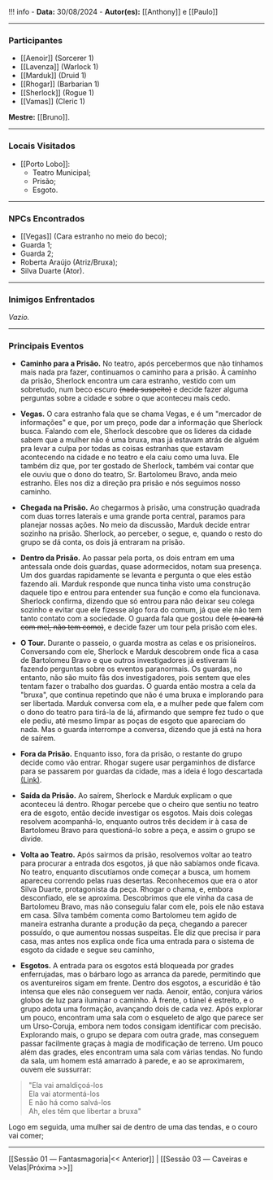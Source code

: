 !!! info
	- **Data:** 30/08/2024
	- **Autor(es):** [[Anthony]] e [[Paulo]]

---

### Participantes

- [[Aenoir]] (Sorcerer 1)
- [[Lavenza]] (Warlock 1)
- [[Marduk]] (Druid 1)
- [[Rhogar]] (Barbarian 1)
- [[Sherlock]] (Rogue 1)
- [[Vamas]] (Cleric 1)

**Mestre:** [[Bruno]].

---  

### Locais Visitados

- [[Porto Lobo]]:
	- Teatro Municipal;
	- Prisão;
	- Esgoto.

---  

### NPCs Encontrados

- [[Vegas]] (Cara estranho no meio do beco);
- Guarda 1;
- Guarda 2;
- Roberta Araújo (Atriz/Bruxa);
- Silva Duarte (Ator).

---

### Inimigos Enfrentados

*Vazio.*

---  

### Principais Eventos

- **Caminho para a Prisão.** No teatro, após percebermos que não tínhamos mais nada pra fazer, continuamos o caminho para a prisão. À caminho da prisão, Sherlock encontra um cara estranho, vestido com um sobretudo, num beco escuro ~~(nada suspeito)~~ e decide fazer alguma perguntas sobre a cidade e sobre o que aconteceu mais cedo.

- **Vegas.** O cara estranho fala que se chama Vegas, e é um "mercador de informações" e que, por um preço, pode dar a informação que Sherlock busca. Falando com ele, Sherlock descobre que os lideres da cidade sabem que a mulher não é uma bruxa, mas já estavam atrás de alguém pra levar a culpa por todas as coisas estranhas que estavam acontecendo na cidade e no teatro e ela caiu como uma luva. Ele também diz que, por ter gostado de Sherlock, também vai contar que ele ouviu que o dono do teatro, Sr. Bartolomeu Bravo, anda meio estranho. Eles nos diz a direção pra prisão e nós seguimos nosso caminho.

- **Chegada na Prisão.** Ao chegarmos à prisão, uma construção quadrada com duas torres laterais e uma grande porta central, paramos para planejar nossas ações. No meio da discussão, Marduk decide entrar sozinho na prisão. Sherlock, ao perceber, o segue, e, quando o resto do grupo se dá conta, os dois já entraram na prisão.

- **Dentro da Prisão.** Ao passar pela porta, os dois entram em uma antessala onde dois guardas, quase adormecidos, notam sua presença. Um dos guardas rapidamente se levanta e pergunta o que eles estão fazendo ali. Marduk responde que nunca tinha visto uma construção daquele tipo e entrou para entender sua função e como ela funcionava. Sherlock confirma, dizendo que só entrou para não deixar seu colega sozinho e evitar que ele fizesse algo fora do comum, já que ele não tem tanto contato com a sociedade. O guarda fala que gostou dele ~~(o cara tá com mel, não tem como)~~, e decide fazer um tour pela prisão com eles.

- **O Tour.** Durante o passeio, o guarda mostra as celas e os prisioneiros. Conversando com ele, Sherlock e Marduk descobrem onde fica a casa de Bartolomeu Bravo e que outros investigadores já estiveram lá fazendo perguntas sobre os eventos paranormais. Os guardas, no entanto, não são muito fãs dos investigadores, pois sentem que eles tentam fazer o trabalho dos guardas. O guarda então mostra a cela da "bruxa", que continua repetindo que não é uma bruxa e implorando para ser libertada. Marduk conversa com ela, e a mulher pede que falem com o dono do teatro para tirá-la de lá, afirmando que sempre fez tudo o que ele pediu, até mesmo limpar as poças de esgoto que apareciam do nada. Mas o guarda interrompe a conversa, dizendo que já está na hora de saírem.

- **Fora da Prisão.** Enquanto isso, fora da prisão, o restante do grupo decide como vão entrar. Rhogar sugere usar pergaminhos de disfarce para se passarem por guardas da cidade, mas a ideia é logo descartada [(Link)](https://pbs.twimg.com/media/E97fDoaXsAMPifm.jpg). 

- **Saída da Prisão.** Ao saírem, Sherlock e Marduk explicam o que aconteceu lá dentro. Rhogar percebe que o cheiro que sentiu no teatro era de esgoto, então decide investigar os esgotos. Mais dois colegas resolvem acompanhá-lo, enquanto outros três decidem ir à casa de Bartolomeu Bravo para questioná-lo sobre a peça, e assim o grupo se divide.

- **Volta ao Teatro.** Após sairmos da prisão, resolvemos voltar ao teatro para procurar a entrada dos esgotos, já que não sabíamos onde ficava. No teatro, enquanto discutíamos onde começar a busca, um homem apareceu correndo pelas ruas desertas. Reconhecemos que era o ator Silva Duarte, protagonista da peça. Rhogar o chama, e, embora desconfiado, ele se aproxima. Descobrimos que ele vinha da casa de Bartolomeu Bravo, mas não conseguiu falar com ele, pois ele não estava em casa. Silva também comenta como Bartolomeu tem agido de maneira estranha durante a produção da peça, chegando a parecer possuído, o que aumentou nossas suspeitas. Ele diz que precisa ir para casa, mas antes nos explica onde fica uma entrada para o sistema de esgoto da cidade e segue seu caminho,

- **Esgotos.** A entrada para os esgotos está bloqueada por grades enferrujadas, mas o bárbaro logo as arranca da parede, permitindo que os aventureiros sigam em frente. Dentro dos esgotos, a escuridão é tão intensa que eles não conseguem ver nada. Aenoir, então, conjura vários globos de luz para iluminar o caminho. À frente, o túnel é estreito, e o grupo adota uma formação, avançando dois de cada vez. Após explorar um pouco, encontram uma sala com o esqueleto de algo que parece ser um Urso-Coruja, embora nem todos consigam identificar com precisão. Explorando mais, o grupo se depara com outra grade, mas conseguem passar facilmente graças à magia de modificação de terreno. Um pouco além das grades, eles encontram uma sala com várias tendas. No fundo da sala, um homem está amarrado à parede, e ao se aproximarem, ouvem ele sussurrar:

>  "Ela vai amaldiçoá-los  
>  Ela vai atormentá-los  
>  E não há como salvá-los  
>  Ah, eles têm que libertar a bruxa"

Logo em seguida, uma mulher sai de dentro de uma das tendas, e o couro vai comer;

---

[[Sessão 01 ― Fantasmagoria|<< Anterior]] | [[Sessão 03 ― Caveiras e Velas|Próxima >>]]